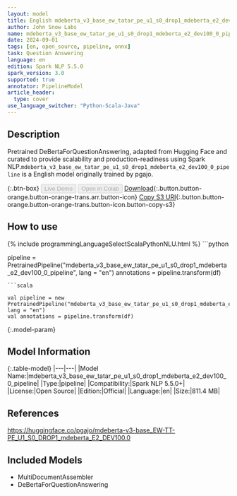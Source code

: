 ```yaml
---
layout: model
title: English mdeberta_v3_base_ew_tatar_pe_u1_s0_drop1_mdeberta_e2_dev100_0_pipeline pipeline DeBertaForQuestionAnswering from pgajo
author: John Snow Labs
name: mdeberta_v3_base_ew_tatar_pe_u1_s0_drop1_mdeberta_e2_dev100_0_pipeline
date: 2024-09-01
tags: [en, open_source, pipeline, onnx]
task: Question Answering
language: en
edition: Spark NLP 5.5.0
spark_version: 3.0
supported: true
annotator: PipelineModel
article_header:
  type: cover
use_language_switcher: "Python-Scala-Java"
---
```


## Description

Pretrained DeBertaForQuestionAnswering, adapted from Hugging Face and curated to provide scalability and production-readiness using Spark NLP.`mdeberta_v3_base_ew_tatar_pe_u1_s0_drop1_mdeberta_e2_dev100_0_pipeline` is a English model originally trained by pgajo.

{:.btn-box}
<button class="button button-orange" disabled>Live Demo</button>
<button class="button button-orange" disabled>Open in Colab</button>
[Download](https://s3.amazonaws.com/auxdata.johnsnowlabs.com/public/models/mdeberta_v3_base_ew_tatar_pe_u1_s0_drop1_mdeberta_e2_dev100_0_pipeline_en_5.5.0_3.0_1725221367713.zip){:.button.button-orange.button-orange-trans.arr.button-icon}
[Copy S3 URI](s3://auxdata.johnsnowlabs.com/public/models/mdeberta_v3_base_ew_tatar_pe_u1_s0_drop1_mdeberta_e2_dev100_0_pipeline_en_5.5.0_3.0_1725221367713.zip){:.button.button-orange.button-orange-trans.button-icon.button-copy-s3}

## How to use



<div class="tabs-box" markdown="1">
{% include programmingLanguageSelectScalaPythonNLU.html %}
```python

pipeline = PretrainedPipeline("mdeberta_v3_base_ew_tatar_pe_u1_s0_drop1_mdeberta_e2_dev100_0_pipeline", lang = "en")
annotations =  pipeline.transform(df)   

```
```scala

val pipeline = new PretrainedPipeline("mdeberta_v3_base_ew_tatar_pe_u1_s0_drop1_mdeberta_e2_dev100_0_pipeline", lang = "en")
val annotations = pipeline.transform(df)

```
</div>

{:.model-param}
## Model Information

{:.table-model}
|---|---|
|Model Name:|mdeberta_v3_base_ew_tatar_pe_u1_s0_drop1_mdeberta_e2_dev100_0_pipeline|
|Type:|pipeline|
|Compatibility:|Spark NLP 5.5.0+|
|License:|Open Source|
|Edition:|Official|
|Language:|en|
|Size:|811.4 MB|

## References

https://huggingface.co/pgajo/mdeberta-v3-base_EW-TT-PE_U1_S0_DROP1_mdeberta_E2_DEV100.0

## Included Models

- MultiDocumentAssembler
- DeBertaForQuestionAnswering